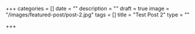 +++
categories = []
date = ""
description = ""
draft = true
image = "/images/featured-post/post-2.jpg"
tags = []
title = "Test Post 2"
type = ""

+++
